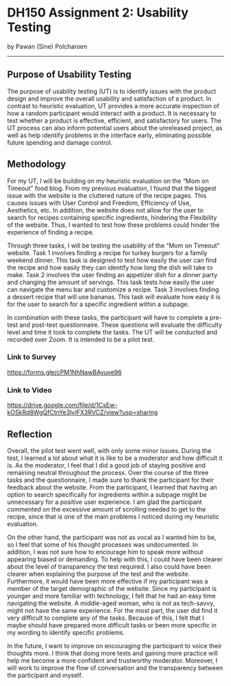 # DH150 Assignment 2: Usability Testing
by Pawan (Sine) Polcharoen

---

## Purpose of Usability Testing
The purpose of usability testing (UT) is to identify issues with the product design and improve the overall usability and satisfaction of a product. In contrast to heuristic evaluation, UT provides a more accurate inspection of how a random participant would interact with a product. It is necessary to test whether a product is effective, efficient, and satisfactory for users. The UT process can also inform potential users about the unreleased project, as well as help identify problems in the interface early, eliminating possible future spending and damage control.

## Methodology
For my UT, I will be building on my heuristic evaluation on the “Mom on Timeout” food blog. From my previous evaluation, I found that the biggest issue with the website is the cluttered nature of the recipe pages. This causes issues with User Control and Freedom, Efficiency of Use, Aesthetics, etc. In addition, the website does not allow for the user to search for recipes containing specific ingredients, hindering the Flexibility of the website. Thus, I wanted to test how these problems could hinder the experience of finding a recipe. 

Through three tasks, I will be testing the usability of the “Mom on Timeout” website. Task 1 involves finding a recipe for turkey burgers for a family weekend dinner. This task is designed to test how easily the user can find the recipe and how easily they can identify how long the dish will take to make. Task 2 involves the user finding an appetizer dish for a dinner party and changing the amount of servings. This task tests how easily the user can navigate the menu bar and customize a recipe. Task 3 involves finding a dessert recipe that will use bananas. This task will evaluate how easy it is for the user to search for a specific ingredient within a subpage.

In combination with these tasks, the participant will have to complete a pre-test and post-test questionnaire. These questions will evaluate the difficulty level and time it took to complete the tasks. The UT will be conducted and recorded over Zoom. It is intended to be a pilot test.

### Link to Survey
https://forms.gle/cPM1NhNawBAyuve96

### Link to Video
https://drive.google.com/file/d/1CsEw-kOSkRd8WgQfCtnYe3IyIFX3RVCZ/view?usp=sharing

## Reflection
Overall, the pilot test went well, with only some minor issues. During the test, I learned a lot about what it is like to be a moderator and how difficult it is. As the moderator, I feel that I did a good job of staying positive and remaining neutral throughout the process. Over the course of the three tasks and the questionnaire, I made sure to thank the participant for their feedback about the website. From the participant, I learned that having an option to search specifically for ingredients within a subpage might be unnecessary for a positive user experience. I am glad the participant commented on the excessive amount of scrolling needed to get to the recipe, since that is one of the main problems I noticed during my heuristic evaluation.

On the other hand, the participant was not as vocal as I wanted him to be, so I feel that some of his thought processes was undocumented. In addition, I was not sure how to encourage him to speak more without appearing biased or demanding. To help with this, I could have been clearer about the level of transparency the test required. I also could have been clearer when explaining the purpose of the test and the website. Furthermore, it would have been more effective if my participant was a member of the target demographic of the website. Since my participant is younger and more familiar with technology, I felt that he had an easy time navigating the website. A middle-aged woman, who is not as tech-savvy, might not have the same experience. For the most part, the user did find it very difficult to complete any of the tasks. Because of this, I felt that I maybe should have prepared more difficult tasks or been more specific in my wording to identify specific problems.

In the future, I want to improve on encouraging the participant to voice their thoughts more. I think that doing more tests and gaining more practice will help me become a more confident and trustworthy moderator. Moreover, I will work to improve the flow of conversation and the transparency between the participant and myself.

